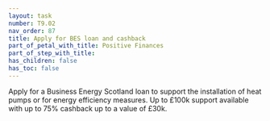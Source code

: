 ```yaml
---
layout: task
number: T9.02
nav_order: 87
title: Apply for BES loan and cashback
part_of_petal_with_title: Positive Finances
part_of_step_with_title: 
has_children: false
has_toc: false
---
```


Apply for a Business Energy Scotland loan to support the installation of heat pumps or for energy efficiency measures. Up to £100k support available with up to 75% cashback up to a value of £30k.
